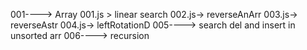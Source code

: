 001----> Array
001.js > linear search
002.js-> reverseAnArr
003.js-> reverseAstr
004.js-> leftRotationD
005----> search del and insert in unsorted arr
006----> recursion
